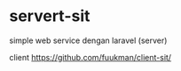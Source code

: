 # servert-sit
simple web service dengan laravel (server) 

client https://github.com/fuukman/client-sit/
